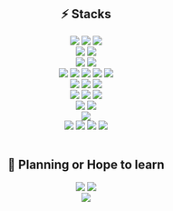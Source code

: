 <div align='center'>
  <h2>⚡ Stacks</h2>
</div>
<div align='center'>
  <img src="https://img.shields.io/badge/HTML5-E34F26?style=flat-square&logo=html5&logoColor=white" />
  <img src="https://img.shields.io/badge/CSS3-1572B6?style=flat-square&logo=css3&logoColor=white" />
  <img src="https://img.shields.io/badge/Javascript-F7DF1E?style=flat-square&logo=javascript&logoColor=black" />
  <br />
  <img src="https://img.shields.io/badge/SCSS-CC6699?style=flat-square&logo=sass&logoColor=white" />
  <img src="https://img.shields.io/badge/Typescript-3178C6?style=flat-square&logo=typescript&logoColor=white" />
  <br />
  <img src="https://img.shields.io/badge/React.js-61DAFB?style=flat-square&logo=react&logoColor=black" />
  <img src="https://img.shields.io/badge/Next.js-000000?style=flat-square&logo=next.js&logoColor=white" />
  <br />
  <img src="https://img.shields.io/badge/Node.js-339933?style=flat-square&logo=Node.js&logoColor=white" />
  <img src="https://img.shields.io/badge/Express-000000?style=flat-square&logo=express&logoColor=white" />
  <img src="https://img.shields.io/badge/NestJS-E0234E?style=flat-square&logo=nestjs&logoColor=white" />
  <img src="https://img.shields.io/badge/TypeORM-3776AB?style=flat-square&logo=typeorm&logoColor=white" />
  <img src="https://img.shields.io/badge/Swagger-85EA2D?style=flat-square&logo=swagger&logoColor=white" />
  <br />
  <img src="https://img.shields.io/badge/AWS EC2-FF9900?style=flat-square&logo=amazonec2&logoColor=white" />
  <img src="https://img.shields.io/badge/AWS S3-3776AB?style=flat-square&logo=amazons3&logoColor=white" />
  <img src="https://img.shields.io/badge/AWS RDS-527FFF?style=flat-square&logo=amazonrds&logoColor=white" />
  <br />
  <img src="https://img.shields.io/badge/NGINX-009639?style=flat-square&logo=nginx&logoColor=white" />
  <img src="https://img.shields.io/badge/Docker-2496ED?style=flat-square&logo=docker&logoColor=white" />
  <img src="https://img.shields.io/badge/PM2-2B037A?style=flat-square&logo=pm2&logoColor=white" />
  <br />
  <img src="https://img.shields.io/badge/MySQL-4479A1?style=flat-square&logo=mysql&logoColor=white" />
  <img src="https://img.shields.io/badge/MongoDB-47A248?style=flat-square&logo=MongoDB&logoColor=white" />
  <br />
  <img src="https://img.shields.io/badge/Github-181717?style=flat-square&logo=github&logoColor=white" />
  <br />
  <img src="https://img.shields.io/badge/WebRTC-333333?style=flat-square&logo=webrtc&logoColor=white" />  
  <img src="https://img.shields.io/badge/Socket.io-010101?style=flat-square&logo=socket.io&logoColor=white" />
  <img src="https://img.shields.io/badge/C++-00599C?style=flat-square&logo=c%2B%2B&logoColor=white" />
  <img src="https://img.shields.io/badge/Python-3776AB?style==flat-square&logo=python&logoColor=white" />
</div>
<br />
<div align='center'>
  <h2>🌱 Planning or Hope to learn</h2>
</div>
<div align='center'>
  <img src="https://img.shields.io/badge/Java-007396?style=flat-square&logo=OpenJDK&logoColor=white" />
  <img src="https://img.shields.io/badge/Spring-6DB33F?style=flat-square&logo=spring&logoColor=white" />
  <br />
  <img src="https://img.shields.io/badge/FastAPI-009688?style=flat-square&logo=fastapi&logoColor=white" />
</div>

<!--
뱃지 아이콘 링크
https://simpleicons.org/


### Hi there 👋
**nyaongnyaooong/nyaongnyaooong** is a ✨ _special_ ✨ repository because its `README.md` (this file) appears on your GitHub profile.

Here are some ideas to get you started:

- 🔭 I’m currently working on ...
- 🌱 I’m currently learning ...
- 👯 I’m looking to collaborate on ...
- 🤔 I’m looking for help with ...
- 💬 Ask me about ...
- 📫 How to reach me: ...
- 😄 Pronouns: ...
- ⚡ Fun fact: ...
-->
